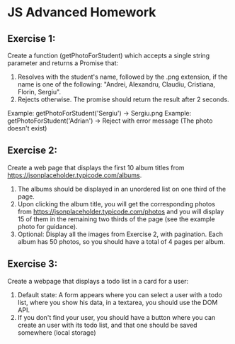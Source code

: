 # JS Advanced Homework

## Exercise 1:
Create a function (getPhotoForStudent) which accepts a single string parameter and returns a Promise that:
1) Resolves with the student's name, followed by the .png extension, if the name is one of the following: 
"Andrei, Alexandru, Claudiu, Cristiana, Florin, Sergiu".
2) Rejects otherwise.
The promise should return the result after 2 seconds.

Example: getPhotoForStudent('Sergiu') -> Sergiu.png
Example: getPhotoForStudent('Adrian') -> Reject with error message (The photo doesn't exist)


## Exercise 2:
Create a web page that displays the first 10 album titles from https://jsonplaceholder.typicode.com/albums.
1) The albums should be displayed in an unordered list on one third of the page.
2) Upon clicking the album title, you will get the corresponding photos from https://jsonplaceholder.typicode.com/photos
and you will display 15 of them in the remaining two thirds of the page (see the example photo for guidance).
3) Optional:
Display all the images from Exercise 2, with pagination. Each album has 50 photos, so you should have a total of 4 pages
per album.


## Exercise 3:
Create a webpage that displays a todo list in a card for a user:
1) Default state: A form appears where you can select a user with a todo list, where you show his data, in a textarea, you should use the DOM API.
2) If you don't find your user, you should have a button where you can create an user with its todo list, and that one should be saved somewhere (local storage)



